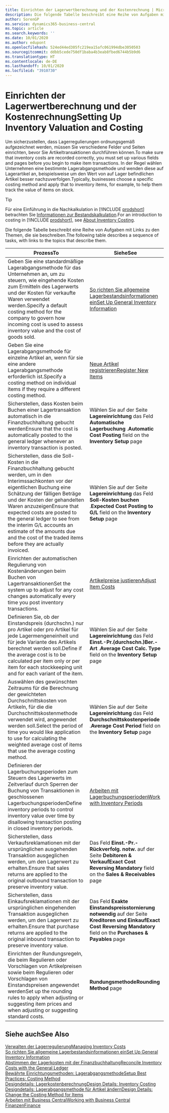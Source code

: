 ```yaml
---
title: Einrichten der Lagerwertberechnung und der Kostenrechnung | Microsoft Docs
description: Die folgende Tabelle beschreibt eine Reihe von Aufgaben mit Links zu den Themen, die sie beschreiben..
author: SorenGP
ms.service: dynamics365-business-central
ms.topic: article
ms.search.keywords: ''
ms.date: 10/01/2020
ms.author: edupont
ms.openlocfilehash: 524ed44ed305fc219ea15afc061994dbe3050503
ms.sourcegitcommit: ddbb5cede750df1baba4b3eab8fbed6744b5b9d6
ms.translationtype: HT
ms.contentlocale: de-DE
ms.lasthandoff: 10/01/2020
ms.locfileid: "3910730"
---
```

# <a name="setting-up-inventory-valuation-and-costing"></a><span data-ttu-id="ece40-103">Einrichten der Lagerwertberechnung und der Kostenrechnung</span><span class="sxs-lookup"><span data-stu-id="ece40-103">Setting Up Inventory Valuation and Costing</span></span>

<span data-ttu-id="ece40-104">Um sicherzustellen, dass Lagerregulierungen ordnungsgemäß aufgezeichnet werden, müssen Sie verschiedene Felder und Seiten einrichten, bevor Sie Artikeltransaktionen durchführen können.</span><span class="sxs-lookup"><span data-stu-id="ece40-104">To make sure that inventory costs are recorded correctly, you must set up various fields and pages before you begin to make item transactions.</span></span> <span data-ttu-id="ece40-105">In der Regel wählen Unternehmen eine bestimmte Lagerabgangsmethode und wenden diese auf Lagerartikel an, beispielsweise um den Wert von auf Lager befindlichen Artikel besser nachzuverfolgen.</span><span class="sxs-lookup"><span data-stu-id="ece40-105">Typically, businesses choose a specific costing method and apply that to inventory items, for example, to help them track the value of items on stock.</span></span>  

> [!TIP]
> <span data-ttu-id="ece40-106">Für eine Einführung in die Nachkalkulation in [!INCLUDE [prodshort](includes/prodshort.md)] betrachten Sie [Informationen zur Bestandskalkulation](finance-learn-about-costing.md).</span><span class="sxs-lookup"><span data-stu-id="ece40-106">For an introduction to costing in [!INCLUDE [prodshort](includes/prodshort.md)], see [About Inventory Costing](finance-learn-about-costing.md).</span></span>

<span data-ttu-id="ece40-107">Die folgende Tabelle beschreibt eine Reihe von Aufgaben mit Links zu den Themen, die sie beschreiben.</span><span class="sxs-lookup"><span data-stu-id="ece40-107">The following table describes a sequence of tasks, with links to the topics that describe them.</span></span>

|<span data-ttu-id="ece40-108">**Prozess**</span><span class="sxs-lookup"><span data-stu-id="ece40-108">**To**</span></span>|<span data-ttu-id="ece40-109">**Siehe**</span><span class="sxs-lookup"><span data-stu-id="ece40-109">**See**</span></span>|  
|------------|-------------|
|<span data-ttu-id="ece40-110">Geben Sie eine standardmäßige Lagerabgangsmethode für das Unternehmen an, um zu steuern, wie eingehende Kosten zum Ermitteln des Lagerwerts und der Kosten für verkaufte Waren verwendet werden.</span><span class="sxs-lookup"><span data-stu-id="ece40-110">Specify a default costing method for the company to govern how incoming cost is used to assess inventory value and the cost of goods sold.</span></span>|[<span data-ttu-id="ece40-111">So richten Sie allgemeine Lagerbestandsinformationen ein</span><span class="sxs-lookup"><span data-stu-id="ece40-111">Set Up General Inventory Information</span></span>](inventory-how-setup-general.md)|  
|<span data-ttu-id="ece40-112">Geben Sie eine Lagerabgangsmethode für einzelne Artikel an, wenn für sie eine andere Lagerabgangsmethode erforderlich ist.</span><span class="sxs-lookup"><span data-stu-id="ece40-112">Specify a costing method on individual items if they require a different costing method.</span></span>|[<span data-ttu-id="ece40-113">Neue Artikel registrieren</span><span class="sxs-lookup"><span data-stu-id="ece40-113">Register New Items</span></span>](inventory-how-register-new-items.md)|  
|<span data-ttu-id="ece40-114">Sicherstellen, dass Kosten beim Buchen einer Lagertransaktion automatisch in die Finanzbuchhaltung gebucht werden</span><span class="sxs-lookup"><span data-stu-id="ece40-114">Ensure that the cost is automatically posted to the general ledger whenever an inventory transaction is posted.</span></span>|<span data-ttu-id="ece40-115">Wählen Sie auf der Seite **Lagereinrichtung** das Feld **Automatische Lagerbuchung** .</span><span class="sxs-lookup"><span data-stu-id="ece40-115">**Automatic Cost Posting** field on the **Inventory Setup** page</span></span>|  
|<span data-ttu-id="ece40-116">Sicherstellen, dass die Soll-Kosten in die Finanzbuchhaltung gebucht werden, um in den Interimssachkonten vor der eigentlichen Buchung eine Schätzung der fälligen Beträge und der Kosten der gehandelten Waren anzuzeigen</span><span class="sxs-lookup"><span data-stu-id="ece40-116">Ensure that expected costs are posted to the general ledger to see from the interim G/L accounts an estimate of the amounts due and the cost of the traded items before they are actually invoiced.</span></span>|<span data-ttu-id="ece40-117">Wählen Sie auf der Seite **Lagereinrichtung** das Feld **Soll-Kosten buchen** .</span><span class="sxs-lookup"><span data-stu-id="ece40-117">**Expected Cost Posting to G/L** field on the **Inventory Setup** page</span></span>|  
|<span data-ttu-id="ece40-118">Einrichten der automatischen Regulierung von Kostenänderungen beim Buchen von Lagertransaktionen</span><span class="sxs-lookup"><span data-stu-id="ece40-118">Set the system up to adjust for any cost changes automatically every time you post inventory transactions.</span></span>|[<span data-ttu-id="ece40-119">Artikelpreise justieren</span><span class="sxs-lookup"><span data-stu-id="ece40-119">Adjust Item Costs</span></span>](inventory-how-adjust-item-costs.md)|  
|<span data-ttu-id="ece40-120">Definieren Sie, ob der Einstandspreis (durchschn.) nur pro Artikel oder pro Artikel für jede Lagermengeneinheit und für jede Variante des Artikels berechnet werden soll.</span><span class="sxs-lookup"><span data-stu-id="ece40-120">Define if the average cost is to be calculated per item only or per item for each stockkeeping unit and for each variant of the item.</span></span>|<span data-ttu-id="ece40-121">Wählen Sie auf der Seite **Lagereinrichtung** das Feld **Einst.-Pr.(durchschn.)Ber.-Art** .</span><span class="sxs-lookup"><span data-stu-id="ece40-121">**Average Cost Calc. Type** field on the **Inventory Setup** page</span></span>|  
|<span data-ttu-id="ece40-122">Auswählen des gewünschten Zeitraums für die Berechnung der gewichteten Durchschnittskosten von Artikeln, für die die Durchschnittskostenmethode verwendet wird, angewendet werden soll.</span><span class="sxs-lookup"><span data-stu-id="ece40-122">Select the period of time you would like application to use for calculating the weighted average cost of items that use the average costing method.</span></span>|<span data-ttu-id="ece40-123">Wählen Sie auf der Seite **Lagereinrichtung** das Feld **Durchschnittskostenperiode** .</span><span class="sxs-lookup"><span data-stu-id="ece40-123">**Average Cost Period** field on the **Inventory Setup** page</span></span>|  
|<span data-ttu-id="ece40-124">Definieren der Lagerbuchungsperioden zum Steuern des Lagerwerts im Zeitverlauf durch Sperren der Buchung von Transaktionen in geschlossenen Lagerbuchungsperioden</span><span class="sxs-lookup"><span data-stu-id="ece40-124">Define inventory periods to control inventory value over time by disallowing transaction posting in closed inventory periods.</span></span>|[<span data-ttu-id="ece40-125">Arbeiten mit Lagerbuchungsperioden</span><span class="sxs-lookup"><span data-stu-id="ece40-125">Work with Inventory Periods</span></span>](finance-how-to-work-with-inventory-periods.md)|  
|<span data-ttu-id="ece40-126">Sicherstellen, dass Verkaufsreklamationen mit der ursprünglichen ausgehenden Transaktion ausgeglichen werden, um den Lagerwert zu erhalten.</span><span class="sxs-lookup"><span data-stu-id="ece40-126">Ensure that sales returns are applied to the original outbound transaction to preserve inventory value.</span></span>|<span data-ttu-id="ece40-127">Das Feld **Einst.-Pr.-Rückverfolg. notw.** auf der Seite **Debitoren & Verkauf**</span><span class="sxs-lookup"><span data-stu-id="ece40-127">**Exact Cost Reversing Mandatory** field on the **Sales & Receivables** page</span></span>|  
|<span data-ttu-id="ece40-128">Sicherstellen, dass Einkaufsreklamationen mit der ursprünglichen eingehenden Transaktion ausgeglichen werden, um den Lagerwert zu erhalten.</span><span class="sxs-lookup"><span data-stu-id="ece40-128">Ensure that purchase returns are applied to the original inbound transaction to preserve inventory value.</span></span>|<span data-ttu-id="ece40-129">Das Feld **Exakte Einstandspreisstornierung notwendig** auf der Seite **Kreditoren und Einkauf**</span><span class="sxs-lookup"><span data-stu-id="ece40-129">**Exact Cost Reversing Mandatory** field on the **Purchases & Payables** page</span></span>|
|<span data-ttu-id="ece40-130">Einrichten der Rundungsregeln, die beim Regulieren oder Vorschlagen von Artikelpreisen sowie beim Regulieren oder Vorschlagen von Einstandspreisen angewendet werden</span><span class="sxs-lookup"><span data-stu-id="ece40-130">Set up the rounding rules to apply when adjusting or suggesting item prices and when adjusting or suggesting standard costs.</span></span>|<span data-ttu-id="ece40-131">**Rundungsmethode**</span><span class="sxs-lookup"><span data-stu-id="ece40-131">**Rounding Method** page</span></span>|  

## <a name="see-also"></a><span data-ttu-id="ece40-132">Siehe auch</span><span class="sxs-lookup"><span data-stu-id="ece40-132">See Also</span></span>

[<span data-ttu-id="ece40-133">Verwalten der Lagerregulierung</span><span class="sxs-lookup"><span data-stu-id="ece40-133">Managing Inventory Costs</span></span>](finance-manage-inventory-costs.md)  
[<span data-ttu-id="ece40-134">So richten Sie allgemeine Lagerbestandsinformationen ein</span><span class="sxs-lookup"><span data-stu-id="ece40-134">Set Up General Inventory Information</span></span>](inventory-how-setup-general.md)  
[<span data-ttu-id="ece40-135">Abstimmen der Lagerkosten mit der Finanzbuchhaltung</span><span class="sxs-lookup"><span data-stu-id="ece40-135">Reconcile Inventory Costs with the General Ledger</span></span>](finance-how-to-post-inventory-costs-to-the-general-ledger.md)  
[<span data-ttu-id="ece40-136">Bewährte Einrichtungsmethoden: Lagerabgangsmethode</span><span class="sxs-lookup"><span data-stu-id="ece40-136">Setup Best Practices: Costing Method</span></span>](setup-best-practices-costing-method.md)  
[<span data-ttu-id="ece40-137">Designdetails: Lagerkostenberechnung</span><span class="sxs-lookup"><span data-stu-id="ece40-137">Design Details: Inventory Costing</span></span>](design-details-inventory-costing.md)  
[<span data-ttu-id="ece40-138">Designdetails: Lagerabgangsmethode für Artikel ändern</span><span class="sxs-lookup"><span data-stu-id="ece40-138">Design Details: Change the Costing Method for Items</span></span>](design-details-changing-costing-methods.md)  
[<span data-ttu-id="ece40-139">Arbeiten mit Business Central</span><span class="sxs-lookup"><span data-stu-id="ece40-139">Working with Business Central</span></span>](ui-work-product.md)  
[<span data-ttu-id="ece40-140">Finanzen</span><span class="sxs-lookup"><span data-stu-id="ece40-140">Finance</span></span>](finance.md)  
